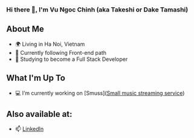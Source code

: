 ### Hi there 👋, I'm Vu Ngoc Chinh (aka Takeshi or Dake Tamashi) 

## About Me
- 🌍 Living in Ha Noi, Vietnam
- 🌱 Currently following Front-end path
- 🔭 Studying to become a Full Stack Developer 

## What I'm Up To
- 💻 I’m currently working on [Smuss]([Small music streaming service](https://github.com/Tamashi-Dake/smuss-beta))


## Also available at:
- 📫 [LinkedIn](https://www.linkedin.com/in/tamashi-dake-abc123/)
